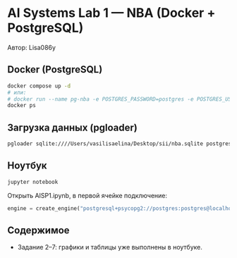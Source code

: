 # AI Systems Lab 1 — NBA (Docker + PostgreSQL)

Автор: Lisa086y

## Docker (PostgreSQL)
```bash
docker compose up -d
# или:
# docker run --name pg-nba -e POSTGRES_PASSWORD=postgres -e POSTGRES_USER=postgres -e POSTGRES_DB=nba -p 5432:5432 -d postgres:16
docker ps
```

## Загрузка данных (pgloader)
```bash
pgloader sqlite:////Users/vasilisaelina/Desktop/sii/nba.sqlite postgresql://postgres:postgres@localhost:5432/nba
```

## Ноутбук
```bash
jupyter notebook
```
Открыть AISP1.ipynb, в первой ячейке подключение:
```python
engine = create_engine("postgresql+psycopg2://postgres:postgres@localhost:5432/nba")
```

## Содержимое
- Задание 2–7: графики и таблицы уже выполнены в ноутбуке.
